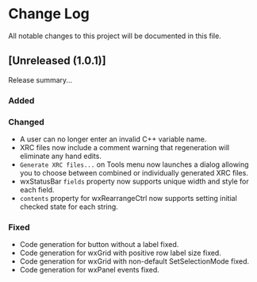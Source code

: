 # Change Log
All notable changes to this project will be documented in this file.

## [Unreleased (1.0.1)]

Release summary...

### Added

### Changed

- A user can no longer enter an invalid C++ variable name.
- XRC files now include a comment warning that regeneration will eliminate any hand edits.
- `Generate XRC files...` on Tools menu now launches a dialog allowing you to choose between combined or individually generated XRC files.
- wxStatusBar `fields` property now supports unique width and style for each field.
- `contents` property for wxRearrangeCtrl now supports setting initial checked state for each string.

### Fixed

- Code generation for button without a label fixed.
- Code generation for wxGrid with positive row label size fixed.
- Code generation for wxGrid with non-default SetSelectionMode fixed.
- Code generation for wxPanel events fixed.
